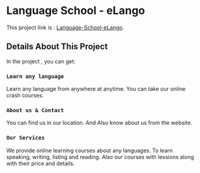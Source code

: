 # Language School - eLango

This project link is : [Language-School-eLango](https://elango-react-app.netlify.app/).

## Details About This Project

In the project , you can get:

### `Learn any language`

Learn any language from anywhere at anytime. You can take our online crash courses.

### `About us & Contact`

You can find us in our location. And Also know about us from the website.

### `Our Services`

We provide online learning courses about any languages. To learn speaking, writing, listing and reading. Also our courses with lessions along with their price and details.
